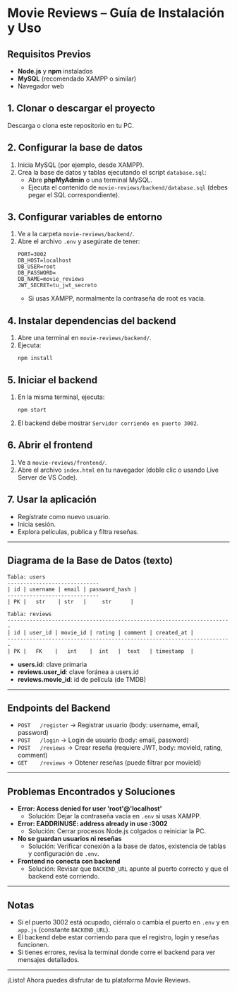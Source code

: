 # Movie Reviews – Guía de Instalación y Uso

## Requisitos Previos
- **Node.js** y **npm** instalados
- **MySQL** (recomendado XAMPP o similar)
- Navegador web

## 1. Clonar o descargar el proyecto
Descarga o clona este repositorio en tu PC.

## 2. Configurar la base de datos
1. Inicia MySQL (por ejemplo, desde XAMPP).
2. Crea la base de datos y tablas ejecutando el script `database.sql`:
   - Abre **phpMyAdmin** o una terminal MySQL.
   - Ejecuta el contenido de `movie-reviews/backend/database.sql` (debes pegar el SQL correspondiente).

## 3. Configurar variables de entorno
1. Ve a la carpeta `movie-reviews/backend/`.
2. Abre el archivo `.env` y asegúrate de tener:
   ```
   PORT=3002
   DB_HOST=localhost
   DB_USER=root
   DB_PASSWORD=
   DB_NAME=movie_reviews
   JWT_SECRET=tu_jwt_secreto
   ```
   - Si usas XAMPP, normalmente la contraseña de root es vacía.

## 4. Instalar dependencias del backend
1. Abre una terminal en `movie-reviews/backend/`.
2. Ejecuta:
   ```
   npm install
   ```

## 5. Iniciar el backend
1. En la misma terminal, ejecuta:
   ```
   npm start
   ```
2. El backend debe mostrar `Servidor corriendo en puerto 3002`.

## 6. Abrir el frontend
1. Ve a `movie-reviews/frontend/`.
2. Abre el archivo `index.html` en tu navegador (doble clic o usando Live Server de VS Code).

## 7. Usar la aplicación
- Regístrate como nuevo usuario.
- Inicia sesión.
- Explora películas, publica y filtra reseñas.

---

## Diagrama de la Base de Datos (texto)

```
Tabla: users
-----------------------------
| id | username | email | password_hash |
-----------------------------
| PK |   str    | str   |     str      |

Tabla: reviews
-----------------------------------------------------------------------
| id | user_id | movie_id | rating | comment | created_at |
-----------------------------------------------------------------------
| PK |   FK    |   int    |  int   |  text   | timestamp  |
```
- **users.id**: clave primaria
- **reviews.user_id**: clave foránea a users.id
- **reviews.movie_id**: id de película (de TMDB)

---

## Endpoints del Backend

- `POST   /register`   → Registrar usuario (body: username, email, password)
- `POST   /login`      → Login de usuario (body: email, password)
- `POST   /reviews`    → Crear reseña (requiere JWT, body: movieId, rating, comment)
- `GET    /reviews`    → Obtener reseñas (puede filtrar por movieId)

---

## Problemas Encontrados y Soluciones

- **Error: Access denied for user 'root'@'localhost'**
  - Solución: Dejar la contraseña vacía en `.env` si usas XAMPP.
- **Error: EADDRINUSE: address already in use :3002**
  - Solución: Cerrar procesos Node.js colgados o reiniciar la PC.
- **No se guardan usuarios ni reseñas**
  - Solución: Verificar conexión a la base de datos, existencia de tablas y configuración de `.env`.
- **Frontend no conecta con backend**
  - Solución: Revisar que `BACKEND_URL` apunte al puerto correcto y que el backend esté corriendo.

---

## Notas
- Si el puerto 3002 está ocupado, ciérralo o cambia el puerto en `.env` y en `app.js` (constante `BACKEND_URL`).
- El backend debe estar corriendo para que el registro, login y reseñas funcionen.
- Si tienes errores, revisa la terminal donde corre el backend para ver mensajes detallados.

---

¡Listo! Ahora puedes disfrutar de tu plataforma Movie Reviews.